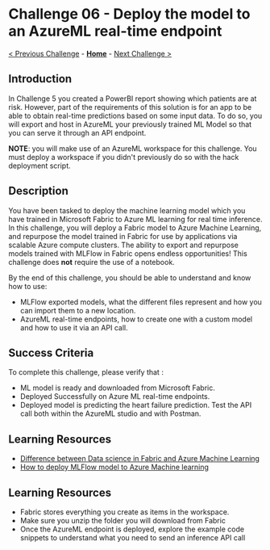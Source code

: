 # Challenge 06 - Deploy the model to an AzureML real-time endpoint

[< Previous Challenge](./Challenge-05.md) - **[Home](../README.md)** - [Next Challenge >](./Challenge-07.md)

## Introduction
In Challenge 5 you created a PowerBI report showing which patients are at risk. However, part of the requirements of this solution is for an app to be able to obtain real-time predictions based on some input data. To do so, you will export and host in AzureML your previously trained ML Model so that you can serve it through an API endpoint. 

**NOTE**: you will make use of an AzureML workspace for this challenge. You must deploy a workspace if you didn't previously do so with the hack deployment script.

## Description

You have been tasked to deploy the machine learning model which you have trained in Microsoft Fabric to Azure ML learning for real time inference.  In this challenge, you will deploy a Fabric model to Azure Machine Learning, and repurpose the model trained in Fabric for use by applications via scalable Azure compute clusters. The ability to export and repurpose models trained with MLFlow in Fabric opens endless opportunities! This challenge does **not** require the use of a notebook. 

By the end of this challenge, you should be able to understand and know how to use:
- MLFlow exported models, what the different files represent and how you can import them to a new location.
- AzureML real-time endpoints, how to create one with a custom model and how to use it via an API call.

## Success Criteria

To complete this challenge, please verify that :
  - ML model is ready and downloaded from Microsoft Fabric.
  - Deployed Successfully on Azure ML real-time endpoints.
  - Deployed model is predicting the heart failure prediction. Test the API call both within the AzureML studio and with Postman.


## Learning Resources
  - [Difference between Data science in Fabric and Azure Machine Learning](https://www.linkedin.com/pulse/comparing-microsoft-fabric-azure-machine-learning-which-kim-berg)
  - [How to deploy MLFlow model to Azure Machine learning](https://learn.microsoft.com/en-us/azure/machine-learning/how-to-deploy-mlflow-models-online-endpoints?view=azureml-api-2&tabs=studio)

## Learning Resources

- Fabric stores everything you create as items in the workspace.
- Make sure you unzip the folder you will download from Fabric
- Once the AzureML endpoint is deployed, explore the example code snippets to understand what you need to send an inference API call
    
